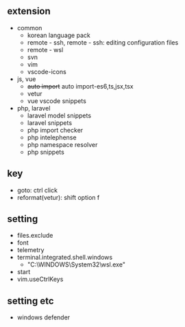 ## extension
* common
    * korean language pack
    * remote - ssh, remote - ssh: editing configuration files
    * remote - wsl
    * svn
    * vim
    * vscode-icons
* js, vue
    * ~~auto import~~ auto import-es6,ts,jsx,tsx
    * vetur
    * vue vscode snippets
* php, laravel
    * laravel model snippets
    * laravel snippets
    * php import checker
    * php intelephense
    * php namespace resolver
    * php snippets

## key
* goto: ctrl click
* reformat(vetur): shift option f

## setting
* files.exclude
* font
* telemetry
* terminal.integrated.shell.windows
    * "C:\\WINDOWS\\System32\\wsl.exe"
* start
* vim.useCtrlKeys

## setting etc
* windows defender
